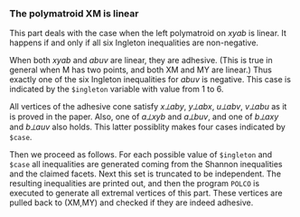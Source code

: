 ### The polymatroid XM is linear

This part deals with the case when the left polymatroid on *xyab* is linear.
It happens if and only if all six Ingleton inequalities are non-negative.

When both *xyab* and *abuv* are linear, they are adhesive. (This is true in
general when M has two points, and both XM and MY are linear.) Thus exactly
one of the six Ingleton inequalities for *abuv* is negative. This case is
indicated by the `$ingleton` variable with value from 1 to 6.

All vertices of the adhesive cone satisfy *x⟂aby*, *y⟂abx*, *u⟂abv*, *v⟂abu* as it
is proved in the paper. Also, one of *a⟂xyb* and *a⟂buv*, and one of *b⟂axy* and *b⟂auv*
also holds. This latter possiblity makes four cases indicated by `$case`.

Then we proceed as follows.  For each possible value of `$ingleton` and
`$case` all inequalities are generated coming from the Shannon inequalities
and the claimed facets.  Next this set is truncated to be independent.  The
resulting inequalities are printed out, and then the program `POLCO` is
executed to generate all extremal vertices of this part.  These vertices are
pulled back to (XM,MY) and checked if they are indeed adhesive.


